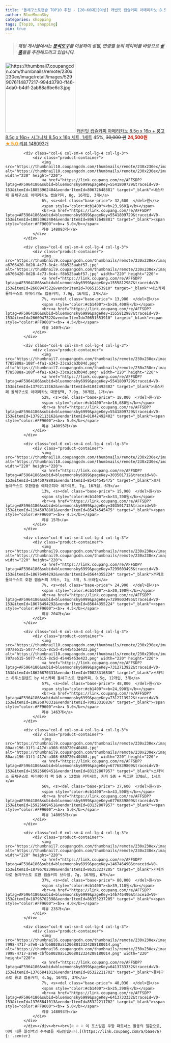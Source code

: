 ```yaml
---
title: "돌체구스토캡슐 TOP10 추천 - [20~60대][여성] 캐빈잇 캡슐커피 아메리카노 8.5g x 16p + 룽고 8.5g x 16p+ 시그니처 8.5g x 16p 세트, 1세트"
author: BlueMoonSky
categories: shopping
tags: [Top10, shopping]
pin: true
---
```


> ##### 해당 게시물에서는 [**분석도구**](https://itemscout.io/)를 이용하여 **성별**, **연령별** 등의 데이터를 바탕으로 [**상품**](https://link.coupang.com/a/baae76)들을 추천해드리고 있습니다.
<div class="container"><div class="row">
            <div class="col-6 col-sm-4 col-lg-4 col-lg-3">
                <div class="product-container">
                    <img src="https://thumbnail7.coupangcdn.com/thumbnails/remote/230x230ex/image/retail/images/5299076114877217-994d3790-ff46-4da0-b4df-2ab88a6be6c3.jpg" alt="https://thumbnail7.coupangcdn.com/thumbnails/remote/230x230ex/image/retail/images/5299076114877217-994d3790-ff46-4da0-b4df-2ab88a6be6c3.jpg" width="220" height="220">
                    <a href="https://link.coupang.com/re/AFFSDP?lptag=AF5964186&subid=bluemoonsky6999&pageKey=7460797585&traceid=V0-153&itemId=19445895619&vendorItemId=75741850838" target="_blank">캐빈잇 캡슐커피 아메리카노 8.5g x 16p + 룽고 8.5g x 16p+ 시그니처 8.5g x 16p 세트, 1세트</a>
                    45%, <s><del class="base-price"> 30,000  </del>원</s> 
                    <span style="color:#cb1400"><b>24,500원</b></span>
                    <br><a href="https://link.coupang.com/re/AFFSDP?lptag=AF5964186&subid=bluemoonsky6999&pageKey=7460797585&traceid=V0-153&itemId=19445895619&vendorItemId=75741850838" target="_blank"><span style="color:#FF9600"><b>★ 5.0</b></span>
                    리뷰 148093개</a>
                </div>
            </div>
            
            <div class="col-6 col-sm-4 col-lg-4 col-lg-3">
                <div class="product-container">
                    <img src="https://thumbnail10.coupangcdn.com/thumbnails/remote/230x230ex/image/vendor_inventory/059f/87345d01461e24ba6c7a9ce9e71ca25fe70021d8c65fdf923ab3d92e6ecc.jpg" alt="https://thumbnail10.coupangcdn.com/thumbnails/remote/230x230ex/image/vendor_inventory/059f/87345d01461e24ba6c7a9ce9e71ca25fe70021d8c65fdf923ab3d92e6ecc.jpg" width="220" height="220">
                    <a href="https://link.coupang.com/re/AFFSDP?lptag=AF5964186&subid=bluemoonsky6999&pageKey=5541809729&traceid=V0-153&itemId=18853962404&vendorItemId=80672648881" target="_blank">네스카페 돌체구스토 아메리카노 캡슐커피, 8g, 16개입, 3개</a>
                    6%, <s><del class="base-price"> 32,600  </del>원</s> 
                    <span style="color:#cb1400"><b>23,960원</b></span>
                    <br><a href="https://link.coupang.com/re/AFFSDP?lptag=AF5964186&subid=bluemoonsky6999&pageKey=5541809729&traceid=V0-153&itemId=18853962404&vendorItemId=80672648881" target="_blank"><span style="color:#FF9600"><b>★ 5.0</b></span>
                    리뷰 148093개</a>
                </div>
            </div>
            
            <div class="col-6 col-sm-4 col-lg-4 col-lg-3">
                <div class="product-container">
                    <img src="https://thumbnail9.coupangcdn.com/thumbnails/remote/230x230ex/image/retail/images/1376901128052207-a6766420-8d28-4c73-8c4c-f8b525aabf57.jpg" alt="https://thumbnail9.coupangcdn.com/thumbnails/remote/230x230ex/image/retail/images/1376901128052207-a6766420-8d28-4c73-8c4c-f8b525aabf57.jpg" width="220" height="220">
                    <a href="https://link.coupang.com/re/AFFSDP?lptag=AF5964186&subid=bluemoonsky6999&pageKey=1555812987&traceid=V0-153&itemId=2660947522&vendorItemId=70651553910" target="_blank">네스카페 돌체구스토 아메리카노 캡슐커피, 7.9g, 16개입, 3개</a>
                    7%, <s><del class="base-price"> 13,900  </del>원</s> 
                    <span style="color:#cb1400"><b>26,400원</b></span>
                    <br><a href="https://link.coupang.com/re/AFFSDP?lptag=AF5964186&subid=bluemoonsky6999&pageKey=1555812987&traceid=V0-153&itemId=2660947522&vendorItemId=70651553910" target="_blank"><span style="color:#FF9600"><b>★ 4.5</b></span>
                    리뷰 140개</a>
                </div>
            </div>
            
            <div class="col-6 col-sm-4 col-lg-4 col-lg-3">
                <div class="product-container">
                    <img src="https://thumbnail7.coupangcdn.com/thumbnails/remote/230x230ex/image/retail/images/9871024197021-f785888a-108f-4fa1-a343-33ca2ca3b04d.png" alt="https://thumbnail7.coupangcdn.com/thumbnails/remote/230x230ex/image/retail/images/9871024197021-f785888a-108f-4fa1-a343-33ca2ca3b04d.png" width="220" height="220">
                    <a href="https://link.coupang.com/re/AFFSDP?lptag=AF5964186&subid=bluemoonsky6999&pageKey=5541809729&traceid=V0-153&itemId=13792113162&vendorItemId=81042492402" target="_blank">네스카페 돌체구스토 아메리카노 대용량팩, 7.9g, 30개입, 1개</a>
                    52%, <s><del class="base-price"> 18,800  </del>원</s> 
                    <span style="color:#cb1400"><b>16,680원</b></span>
                    <br><a href="https://link.coupang.com/re/AFFSDP?lptag=AF5964186&subid=bluemoonsky6999&pageKey=5541809729&traceid=V0-153&itemId=13792113162&vendorItemId=81042492402" target="_blank"><span style="color:#FF9600"><b>★ 5.0</b></span>
                    리뷰 148093개</a>
                </div>
            </div>
            
            <div class="col-6 col-sm-4 col-lg-4 col-lg-3">
                <div class="product-container">
                    <img src="https://thumbnail10.coupangcdn.com/thumbnails/remote/230x230ex/image/vendor_inventory/331c/6db11978565756f2bb49db7959f182bc9170be3ad2d6cd235214a65af4c5.jpg" alt="https://thumbnail10.coupangcdn.com/thumbnails/remote/230x230ex/image/vendor_inventory/331c/6db11978565756f2bb49db7959f182bc9170be3ad2d6cd235214a65af4c5.jpg" width="220" height="220">
                    <a href="https://link.coupang.com/re/AFFSDP?lptag=AF5964186&subid=bluemoonsky6999&pageKey=303501712&traceid=V0-153&itemId=11945078801&vendorItemId=85434545475" target="_blank">르네 돌체구스토 호환캡슐 에티오피아 예가체프, 7g, 16개입, 6개</a>
                    13%, <s><del class="base-price"> 15,900  </del>원</s> 
                    <span style="color:#cb1400"><b>33,700원</b></span>
                    <br><a href="https://link.coupang.com/re/AFFSDP?lptag=AF5964186&subid=bluemoonsky6999&pageKey=303501712&traceid=V0-153&itemId=11945078801&vendorItemId=85434545475" target="_blank"><span style="color:#FF9600"><b>★ 4.5</b></span>
                    리뷰 15개</a>
                </div>
            </div>
            
            <div class="col-6 col-sm-4 col-lg-4 col-lg-3">
                <div class="product-container">
                    <img src="https://thumbnail9.coupangcdn.com/thumbnails/remote/230x230ex/image/vendor_inventory/faef/c99cc2189af1364f22b1b3c43f3af6dae34f29218e1ddfa2be017f66bee5.jpg" alt="https://thumbnail9.coupangcdn.com/thumbnails/remote/230x230ex/image/vendor_inventory/faef/c99cc2189af1364f22b1b3c43f3af6dae34f29218e1ddfa2be017f66bee5.jpg" width="220" height="220">
                    <a href="https://link.coupang.com/re/AFFSDP?lptag=AF5964186&subid=bluemoonsky6999&pageKey=7299603495&traceid=V0-153&itemId=18676494292&vendorItemId=85644355224" target="_blank">까라로 돌체구스토 호환 캡슐커피 3박스, 7g, 3개, 5.브라질</a>
                    7%, <s><del class="base-price"> 24,900  </del>원</s> 
                    <span style="color:#cb1400"><b>20,190원</b></span>
                    <br><a href="https://link.coupang.com/re/AFFSDP?lptag=AF5964186&subid=bluemoonsky6999&pageKey=7299603495&traceid=V0-153&itemId=18676494292&vendorItemId=85644355224" target="_blank"><span style="color:#FF9600"><b>★ 4.5</b></span>
                    리뷰 204개</a>
                </div>
            </div>
            
            <div class="col-6 col-sm-4 col-lg-4 col-lg-3">
                <div class="product-container">
                    <img src="https://thumbnail10.coupangcdn.com/thumbnails/remote/230x230ex/image/retail/images/629924548752815-707ae515-5077-4515-8c5d-45445453e423.png" alt="https://thumbnail10.coupangcdn.com/thumbnails/remote/230x230ex/image/retail/images/629924548752815-707ae515-5077-4515-8c5d-45445453e423.png" width="220" height="220">
                    <a href="https://link.coupang.com/re/AFFSDP?lptag=AF5964186&subid=bluemoonsky6999&pageKey=7312713922&traceid=V0-153&itemId=18626870331&vendorItemId=70023316836" target="_blank">스타벅스 하우스블렌드 by 네스카페 돌체구스토 캡슐커피, 8.5g, 12개입, 3개</a>
                    57%, <s><del class="base-price"> 48,800  </del>원</s> 
                    <span style="color:#cb1400"><b>24,990원</b></span>
                    <br><a href="https://link.coupang.com/re/AFFSDP?lptag=AF5964186&subid=bluemoonsky6999&pageKey=7312713922&traceid=V0-153&itemId=18626870331&vendorItemId=70023316836" target="_blank"><span style="color:#FF9600"><b>★ 5.0</b></span>
                    리뷰 1463개</a>
                </div>
            </div>
            
            <div class="col-6 col-sm-4 col-lg-4 col-lg-3">
                <div class="product-container">
                    <img src="https://thumbnail9.coupangcdn.com/thumbnails/remote/230x230ex/image/retail/images/2454744240865446-80aac196-31f1-417d-a308-680720c40468.jpg" alt="https://thumbnail9.coupangcdn.com/thumbnails/remote/230x230ex/image/retail/images/2454744240865446-80aac196-31f1-417d-a308-680720c40468.jpg" width="220" height="220">
                    <a href="https://link.coupang.com/re/AFFSDP?lptag=AF5964186&subid=bluemoonsky6999&pageKey=6776839809&traceid=V0-153&itemId=15925609451&vendorItemId=83132807957" target="_blank">스타벅스 돌체구스토 버라이어티 팩 5종 x 12캡슐 커피세트, 커피 5종 + 머그잔 370ml, 1세트</a>
                    56%, <s><del class="base-price"> 37,600  </del>원</s> 
                    <span style="color:#cb1400"><b>43,500원</b></span>
                    <br><a href="https://link.coupang.com/re/AFFSDP?lptag=AF5964186&subid=bluemoonsky6999&pageKey=6776839809&traceid=V0-153&itemId=15925609451&vendorItemId=83132807957" target="_blank"><span style="color:#FF9600"><b>★ 5.0</b></span>
                    리뷰 148093개</a>
                </div>
            </div>
            
            <div class="col-6 col-sm-4 col-lg-4 col-lg-3">
                <div class="product-container">
                    <img src="https://thumbnail7.coupangcdn.com/thumbnails/remote/230x230ex/image/vendor_inventory/7464/15af85a019b8307d2b6390bc87b9aac934c8f5af8b4d7a5dd16d946ee10b.jpg" alt="https://thumbnail7.coupangcdn.com/thumbnails/remote/230x230ex/image/vendor_inventory/7464/15af85a019b8307d2b6390bc87b9aac934c8f5af8b4d7a5dd16d946ee10b.jpg" width="220" height="220">
                    <a href="https://link.coupang.com/re/AFFSDP?lptag=AF5964186&subid=bluemoonsky6999&pageKey=146746490&traceid=V0-153&itemId=18796702398&vendorItemId=86353237205" target="_blank">카페까라로 돌체구스토 호환 캡슐커피 브라질, 7g, 16개입, 6개</a>
                    37%, <s><del class="base-price"> 80,000  </del>원</s> 
                    <span style="color:#cb1400"><b>39,110원</b></span>
                    <br><a href="https://link.coupang.com/re/AFFSDP?lptag=AF5964186&subid=bluemoonsky6999&pageKey=146746490&traceid=V0-153&itemId=18796702398&vendorItemId=86353237205" target="_blank"><span style="color:#FF9600"><b>★ 4.0</b></span>
                    리뷰 235개</a>
                </div>
            </div>
            
            <div class="col-6 col-sm-4 col-lg-4 col-lg-3">
                <div class="product-container">
                    <img src="https://thumbnail6.coupangcdn.com/thumbnails/remote/230x230ex/image/retail/images/4ecc9b31-7998-4717-a7e0-cbfb68020a512068012324288180014.png" alt="https://thumbnail6.coupangcdn.com/thumbnails/remote/230x230ex/image/retail/images/4ecc9b31-7998-4717-a7e0-cbfb68020a512068012324288180014.png" width="220" height="220">
                    <a href="https://link.coupang.com/re/AFFSDP?lptag=AF5964186&subid=bluemoonsky6999&pageKey=6413733332&traceid=V0-153&itemId=13765841013&vendorItemId=85322211702" target="_blank">돌체구스토 룽고 캡슐커피, 6.5g, 16개입, 3개</a>
                    7%, <s><del class="base-price"> 48,030  </del>원</s> 
                    <span style="color:#cb1400"><b>25,290원</b></span>
                    <br><a href="https://link.coupang.com/re/AFFSDP?lptag=AF5964186&subid=bluemoonsky6999&pageKey=6413733332&traceid=V0-153&itemId=13765841013&vendorItemId=85322211702" target="_blank"><span style="color:#FF9600"><b>★ 5.0</b></span>
                    리뷰 148093개</a>
                </div>
            </div>
            </div></div><br><br>[💦 💦 💦 이 포스팅은 쿠팡 파트너스 활동의 일환으로, 이에 따른 일정액의 수수료를 제공받습니다.](https://link.coupang.com/a/baae76){: .center}